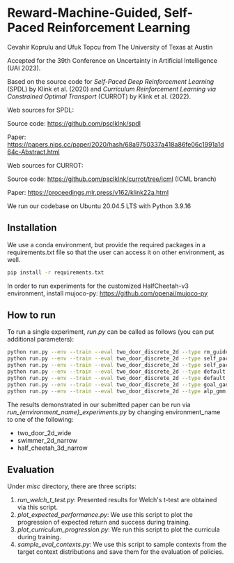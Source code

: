 # Reward-Machine-Guided, Self-Paced Reinforcement Learning

Cevahir Koprulu and Ufuk Topcu from The University of Texas at Austin

Accepted for the 39th Conference on Uncertainty in Artificial Intelligence (UAI 2023).

Based on the source code for _Self-Paced Deep Reinforcement Learning_ (SPDL) by Klink et al. (2020) and _Curriculum Reinforcement Learning via Constrained Optimal Transport_ (CURROT) by Klink et al. (2022).

Web sources for SPDL:

Source code: https://github.com/psclklnk/spdl

Paper: https://papers.nips.cc/paper/2020/hash/68a9750337a418a86fe06c1991a1d64c-Abstract.html

Web sources for CURROT:

Source code: https://github.com/psclklnk/currot/tree/icml (ICML branch)

Paper: https://proceedings.mlr.press/v162/klink22a.html


We run our codebase on Ubuntu 20.04.5 LTS with Python 3.9.16

## Installation

We use a conda environment, but provide the required packages in a requirements.txt file so that the user 
can access it on other environment, as well.
```bash
pip install -r requirements.txt
```
In order to run experiments for the customized HalfCheetah-v3 environment, install mujoco-py: https://github.com/openai/mujoco-py

## How to run
To run a single experiment, *run.py* can be called as follows (you can put additional parameters):
```bash
python run.py --env --train --eval two_door_discrete_2d --type rm_guided_self_paced --target_type wide --PCMDP --ZETA 0.96 --seed 1 # RM-guided SPRL
python run.py --env --train --eval two_door_discrete_2d --type self_paced --target_type wide --PCMDP --ZETA 1.2 --seed 1 # Intermediate
python run.py --env --train --eval two_door_discrete_2d --type self_paced --target_type wide --PCMDP --ZETA 1.2 --seed 1 # SPDL
python run.py --env --train --eval two_door_discrete_2d --type default --target_type wide --PCMDP --seed 1 # Default*
python run.py --env --train --eval two_door_discrete_2d --type default --target_type wide --seed 1 # Default
python run.py --env --train --eval two_door_discrete_2d --type goal_gan --target_type wide --seed 1 # GoalGAN
python run.py --env --train --eval two_door_discrete_2d --type alp_gmm --target_type wide --seed 1 # ALP-GMM
```
The results demonstrated in our submitted paper can be run via *run_{environment_name}_experiments.py* by changing environment_name to one of the following:
- two_door_2d_wide
- swimmer_2d_narrow
- half_cheetah_3d_narrow

## Evaluation
Under *misc* directory, there are three scripts:
1) *run_welch_t_test.py*: Presented results for Welch's t-test are obtained via this script.
2) *plot_expected_performance.py*: We use this script to plot the progression of expected return and success during training.
3) *plot_curriculum_progression.py*: We run this script to plot the curricula during training.
4) *sample_eval_contexts.py*: We use this script to sample contexts from the target context distributions and save them for the evaluation of policies.